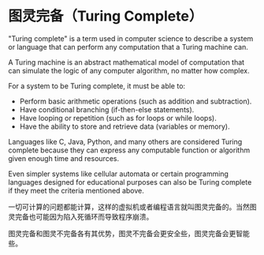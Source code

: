 # 图灵完备（Turing Complete）

"Turing complete" is a term used in computer science to describe a system or language that can perform any computation that a Turing machine can.

A Turing machine is an abstract mathematical model of computation that can simulate the logic of any computer algorithm, no matter how complex.

For a system to be Turing complete, it must be able to:

- Perform basic arithmetic operations (such as addition and subtraction).
- Have conditional branching (if-then-else statements).
- Have looping or repetition (such as for loops or while loops).
- Have the ability to store and retrieve data (variables or memory).

Languages like C, Java, Python, and many others are considered Turing complete because they can express any computable function or algorithm given enough time and resources. 

Even simpler systems like cellular automata or certain programming languages designed for educational purposes can also be Turing complete if they meet the criteria mentioned above.

一切可计算的问题都能计算，这样的虚拟机或者编程语言就叫图灵完备的。当然图灵完备也可能因为陷入死循环而导致程序崩溃。

图灵完备和图灵不完备各有其优势，图灵不完备会更安全些，图灵完备会更智能些。
